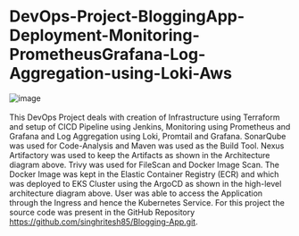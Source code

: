 # DevOps-Project-BloggingApp-Deployment-Monitoring-PrometheusGrafana-Log-Aggregation-using-Loki-Aws

![image](https://github.com/user-attachments/assets/791917ec-8f8d-4c7e-8523-47987134eb8b)
<br></br>
This DevOps Project deals with creation of Infrastructure using Terraform and setup of CICD Pipeline using Jenkins, Monitoring using Prometheus and Grafana and Log Aggregation using Loki, Promtail and Grafana. SonarQube was used for Code-Analysis and Maven was used as the Build Tool. Nexus Artifactory was used to keep the Artifacts as shown in the Architecture diagram above. Trivy was used for FileScan and Docker Image Scan. The Docker Image was kept in the Elastic Container Registry (ECR) and which was deployed to EKS Cluster using the ArgoCD as shown in the high-level architecture diagram above. User was able to access the Application through the Ingress and hence the Kubernetes Service. For this project the source code was present in the GitHub Repository https://github.com/singhritesh85/Blogging-App.git. 

